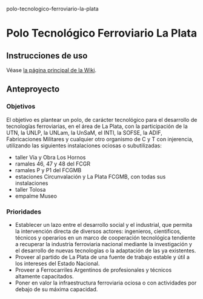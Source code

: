 polo-tecnologico-ferroviario-la-plata

# Polo Tecnológico Ferroviario La Plata

## Instrucciones de uso

Véase [la página principal de la Wiki](https://github.com/arielsbecker/polo-tecnologico-ferroviario-la-plata/wiki/Página-principal).

## Anteproyecto

### Objetivos

El objetivo es plantear un polo, de carácter tecnológico para el desarrollo de tecnologías ferroviarias, en el área de La Plata, con la participación de la UTN, la UNLP, la UNLam, la UnSaM, el INTI, la SOFSE, la ADIF, Fabricaciones Militares y cualquier otro organismo de C y T con injerencia, utilizando las siguientes instalaciones ociosas o subutilizadas:

* taller Vía y Obra Los Hornos
* ramales 46, 47 y 48 del FCGR
* ramales P y P1 del FCGMB
* estaciones Circunvalación y La Plata FCGMB, con todas sus instalaciones
* taller Tolosa
* empalme Museo


### Prioridades

* Establecer un lazo entre el desarrollo social y el industrial, que permita la intervención directa de diversos actores: ingenieros, científicos, técnicos y operarios en un marco de cooperación tecnológica tendiente a recuperar la industria ferroviaria nacional mediante la investigación y el desarrollo de nuevas tecnologías o la adaptación de las ya existentes.
* Proveer al partido de La Plata de una fuente de trabajo estable y útil a los intereses del Estado Nacional.
* Proveer a Ferrocarriles Argentinos de profesionales y técnicos altamente capacitados.
* Poner en valor la infraestructura ferroviaria ociosa o con actividades por debajo de su máxima capacidad.
